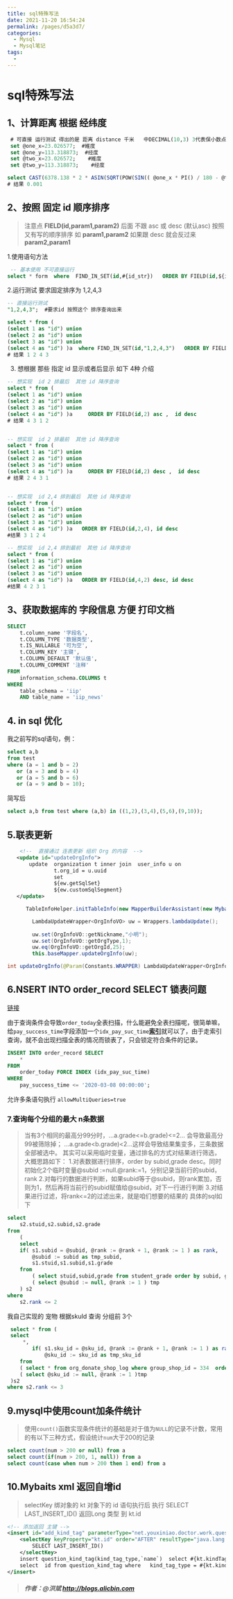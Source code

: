 ```yaml
---
title: sql特殊写法
date: 2021-11-20 16:54:24
permalink: /pages/d5a3d7/
categories:
  - Mysql
  - Mysql笔记
tags:
  - 
---
```


# sql特殊写法

## 1、计算距离 根据 经纬度

```sql
 # 可直接 运行测试 得出的是 距离 distance 千米   中DECIMAL(10,3) 3代表保小数点 3为 即 精细 米
 set @one_x=23.026577;  #維度
 set @one_y=113.318873;  #经度
 set @two_x=23.026572;    #維度
 set @two_y=113.318873;    #经度

select CAST(6378.138 * 2 * ASIN(SQRT(POW(SIN(( @one_x * PI() / 180 - @two_x * PI() / 180) / 2),2) + COS(@one_x * PI() / 180) * COS(@two_x * PI() / 180) * POW(SIN(( @one_y * PI() / 180 - @two_y * PI() / 180) / 2),2))) AS DECIMAL(10,3))   as "distance"
# 结果 0.001
```

## 2、按照 固定 id 顺序排序 

>  注意点  **FIELD(id,param1,param2)**  后面 不跟 asc 或 desc (默认asc)   按照又有写的顺序排序 如 **param1,param2**  如果跟 desc 就会反过来  **param2,param1** 

  1.使用语句方法 

```sql
 -- 基本使用 不可直接运行
select * form  where  FIND_IN_SET(id,#{id_str})   ORDER BY FIELD(id,${id_str})     
```

  2.运行测试 要求固定排序为  1,2,4,3

```sql
-- 直接运行测试
"1,2,4,3";  #要求id 按照这个 排序查询出来

select * from (
(select 1 as "id") union 
(select 2 as "id") union 
(select 3 as "id") union 
(select 4 as "id") )a  where FIND_IN_SET(id,"1,2,4,3")   ORDER BY FIELD(id,1,2,4,3)
# 结果 1 2 4 3
```

3. 想根据 那些 指定 id 显示或者后显示 如下 4种 介绍

```sql
-- 想实现  id 2 排最后  其他 id 降序查询
select * from (
(select 1 as "id") union 
(select 2 as "id") union 
(select 3 as "id") union 
(select 4 as "id") )a     ORDER BY FIELD(id,2) asc ,  id desc
# 结果 4 3 1 2


-- 想实现  id 2 排最前  其他 id 降序查询
select * from (
(select 1 as "id") union 
(select 2 as "id") union 
(select 3 as "id") union 
(select 4 as "id") )a     ORDER BY FIELD(id,2) desc ,  id desc
# 结果 2 4 3 1 


-- 想实现  id 2,4 排到最后  其他 id 降序查询 
select * from (
(select 1 as "id") union 
(select 2 as "id") union 
(select 3 as "id") union 
(select 4 as "id") )a   ORDER BY FIELD(id,2,4), id desc
#结果 3 1 2 4

-- 想实现  id 2,4 排到最前  其他 id 降序查询 
select * from (
(select 1 as "id") union 
(select 2 as "id") union 
(select 3 as "id") union 
(select 4 as "id") )a   ORDER BY FIELD(id,4,2) desc, id desc
#结果 4 2 3 1
```

## 3、获取数据库的 字段信息 方便 打印文档

```sql
SELECT
    t.column_name '字段名',
    t.COLUMN_TYPE '数据类型',
    t.IS_NULLABLE '可为空',
    t.COLUMN_KEY '主键',
    t.COLUMN_DEFAULT '默认值',
    t.COLUMN_COMMENT '注释' 
FROM
    information_schema.COLUMNS t 
WHERE
    table_schema = 'iip' 
    AND table_name = 'iip_news'
```

## 4. in sql 优化

我之前写的sql语句，例：

```sql
select a,b 
from test 
where (a = 1 and b = 2) 
   or (a = 3 and b = 4) 
   or (a = 5 and b = 6) 
   or (a = 9 and b = 10);
```

简写后

```sql
select a,b from test where (a,b) in ((1,2),(3,4),(5,6),(9,10));
```

## 5.联表更新

```xml
    <!--  直接通过 连表更新 组织 Org 的内容  -->
   <update id="updateOrgInfo">
       update  organization t inner join  user_info u on
               t.org_id = u.uuid
               set
               ${ew.getSqlSet}
               ${ew.customSqlSegment}
   </update>
```

```java
      TableInfoHelper.initTableInfo(new MapperBuilderAssistant(new MybatisConfiguration(), ""), OrgInfoVO.class);

        LambdaUpdateWrapper<OrgInfoVO> uw = Wrappers.lambdaUpdate();
        
        uw.set(OrgInfoVO::getNickname,"小明");
        uw.set(OrgInfoVO::getOrgType,1);
        uw.eq(OrgInfoVO::getOrgId,25);
        this.baseMapper.updateOrgInfo(uw);
```

```java
int updateOrgInfo(@Param(Constants.WRAPPER) LambdaUpdateWrapper<OrgInfoVO> updateWrapper);
```



## 6.NSERT INTO order_record SELECT 锁表问题

[链接](https://mp.weixin.qq.com/s/F_zfTYYiZ_U4T-3bss7ClA)

由于查询条件会导致`order_today`全表扫描，什么能避免全表扫描呢，很简单嘛，给`pay_success_time`字段添加一个`idx_pay_suc_time`[**索引**](http://mp.weixin.qq.com/s?__biz=MzI3ODcxMzQzMw==&mid=2247493930&idx=2&sn=e3fe720755de690d7780ca3c82fc36fc&chksm=eb506c1cdc27e50af1df2f509c53af5b2e087aab6a44ccdd852c1314e8647bf5e4d6704e2915&scene=21#wechat_redirect)就可以了，由于走索引查询，就不会出现扫描全表的情况而锁表了，只会锁定符合条件的记录。

```sql
INSERT INTO order_record SELECT  
    * 
FROM  
    order_today FORCE INDEX (idx_pay_suc_time) 
WHERE  
    pay_success_time <= '2020-03-08 00:00:00';
```

  允许多条语句执行 `allowMultiQueries=true`



### 7.查询每个分组的最大 n条数据

> 当有3个相同的最高分99分时，...a.grade<=b.grade)<=2... 会导致最高分99被筛除掉； ...a.grade<b.grade)<2...这样会导致结果集变多，三条数据全部被选中。 其实可以采用临时变量，通过排名的方式对结果进行筛选，大概思路如下： 1.对表数据进行排序，order by subid,grade desc。同时初始化2个临时变量@subid :=null.@rank:=1，分别记录当前行的subid，rank 2.对每行的数据进行判断，如果subid等于@subid，则rank累加，否则为1，然后再将当前行的subid赋值给@subid，对下一行进行判断 3.对结果进行过滤，将rank<=2的过滤出来，就是咱们想要的结果的 具体的sql如下

```sql
select
	s2.stuid,s2.subid,s2.grade 
from
	(
	select
	if( s1.subid = @subid, @rank := @rank + 1, @rank := 1 ) as rank,
		@subid := subid as tmp_subid,
		s1.stuid,s1.subid,s1.grade 
	from
		( select stuid,subid,grade from student_grade order by subid, grade desc ) s1,
		( select @subid := null, @rank := 1 ) tmp 
	) s2 
where
	s2.rank <= 2
```

我自己实现的 宠物 根据skuId 查询 分组前 3个 

```sql
 select * from (
 select
	 *,
		if( s1.sku_id = @sku_id, @rank := @rank + 1, @rank := 1 ) as rank,
			@sku_id := sku_id as tmp_sku_id
	from
	( select * from org_donate_shop_log where group_shop_id = 334  order by sku_id desc)s1,
	( select @sku_id := null, @rank := 1 )tmp 
 )s2
where s2.rank <= 3

```

## 9.mysql中使用count加条件统计

> 使用`count()`函数实现条件统计的基础是对于值为`NULL`的记录不计数，常用的有以下三种方式，假设统计`num`大于200的记录

```sql
select count(num > 200 or null) from a 
select count(if(num > 200, 1, null)) from a
select count(case when num > 200 then 1 end) from a
```



## 10.Mybaits xml 返回自增id

> selectKey  绑对象的 kt 对象下的 id    语句执行后 执行   SELECT LAST_INSERT_ID() 返回Long 类型 到  kt.id

```xml
<!-- 添加返回 主键 -->
<insert id="add_kind_tag" parameterType="net.youxiniao.doctor.work.question.entity.QuestionKindTag">
    <selectKey keyProperty="kt.id" order="AFTER" resultType="java.lang.Long">
        SELECT LAST_INSERT_ID()
    </selectKey>
    insert question_kind_tag(kind_tag_type,`name`)  select #{kt.kindTagType} , #{kt.name}  from dual where not EXISTS(
    select  id from question_kind_tag where   kind_tag_type = #{kt.kindTagType} and `name` = #{kt.name} )
</insert>
```




> ##### 作者：@洪斌 http://blogs.alicbin.com



